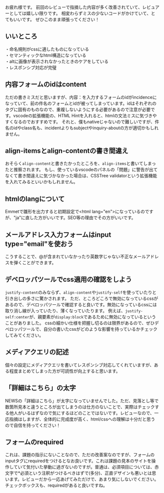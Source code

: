 お疲れ様です。
前回のレビューで指摘した内容が多く改善されていて、レビュアーとしては嬉しい限りです。
相変わらずミスの少ないコードがかけていて、とてもいいです。
ぜひこのまま頑張ってください！

## いいところ
・命名規則がcssに適したものになっている<br>
・セマンティックなhtml構造になっている<br>
・altに画像が表示されなかったときのケアをしている<br>
・レスポンシブ対応が完璧<br>

## 内容フォームのidはcontent
ただの書きミスだと思いますが、内容：を入力するフォームのidがincidenceになっていて、前の件名のフォームとidが被ってしまっています。idはそれぞれのタグに固有のものなので、重複しないようにする必要があるので注意が必要です。vscodeの拡張機能の、HTML Hintを入れると、htmlの文法ミスに気づきやすくなるのでおすすめです。
それと、僕もnativeじゃないので難しいですが、件名のidやclass名も、incidentよりもsubjectやinquiry-aboutの方が適切かもしれません。

## align-itemsとalign-contentの書き間違え
おそらく`align-content`と書きたかったところを、`align-items`と書いてしまったと推察されます。
もし、使っているvscodeのパネルの「問題」に警告が出てなくて書き間違えに気づかなかった場合は、CSSTree validatorという拡張機能を入れてみるといいかもしれません。

## htmlのlangについて
Emmetで雛形を出力すると初期設定で\<html lang="en">になっているのですが、"ja"に直した方がいいです。SEO等の理由でその方がいいです。

## メールアドレス入力フォームはinput type="email"を使おう
こうすることで、@が含まれていなかったり英数字じゃない不正なメールアドレスを弾くことができます。

## デベロッパツールでcss適用の確認をしよう
`justify-content`のみならず、`align-content`や`justify-self`を使っていたりと引き出しの多さに驚かされます。
ただ、ところどころで無効になっているcssがあるので、デベロッパツールで確認すると良いです。無効になっているcssには取り消し線が入っていたり、薄くなっていたります。
例えば、`justify-self:center`が、親要素が`display:block`であるために無効になっているということがありました。
cssの細かい仕様を把握し切るのは限界があるので、ぜひデベロッパツールで、自分の書いたcssがどのような影響を持っているかチェックしてみてください。



## メディアクエリの記述
個々の設定にメディアクエリを書いてレスポンシブ対応してくれていますが、ある程度まとめてしまった方が可読性が向上すると思います。

## 「詳細はこちら」の太字
NEWSの「詳細はこちら」が太字になっていませんでした。ただ、見落とし等で数箇所見本と違うところが出てしまうのは仕方のないことで、実際はチェックする他人がいるはずなので気にするほどのことではないです。レビューなので、一応指摘はしますが、全体的に完成度が高く、html/cssへの理解は十分だと思うので自信を持ってください！

## フォームのrequired
これは、課題の指示にないことなので、ただの改善案なのですが、フォームのinputタグにrequiredをつけるとなお良いです。これは課題の見本のサイトを操作していて気付いた挙動に過ぎないのですが。普通は、必須項目については、赤文字で*必須という注釈がつけるべきはずで(多分)、正直デザインも悪いとは思います。レビューだから一応あげてみただけで、あまり気にしないでください。チェックボックスも、requiredがあると良いですね。





